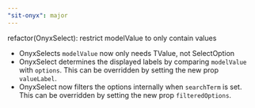 ```yaml
---
"sit-onyx": major
---
```


refactor(OnyxSelect): restrict modelValue to only contain values

- OnyxSelects `modelValue` now only needs TValue, not SelectOption<TValue>
- OnyxSelect determines the displayed labels by comparing `modelValue` with `options`. This can be overridden by setting the new prop `valueLabel`.
- OnyxSelect now filters the options internally when `searchTerm` is set. This can be overridden by setting the new prop `filteredOptions`.
